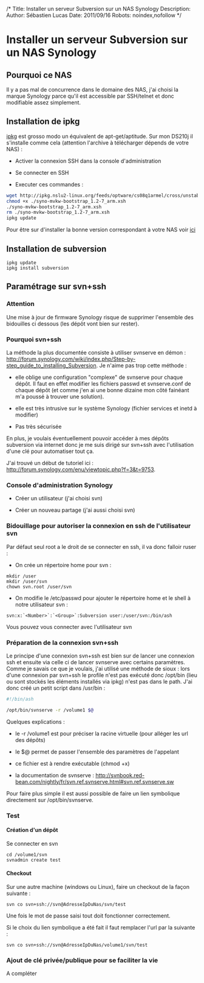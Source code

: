 /*
Title: Installer un serveur Subversion sur un NAS Synology
Description: 
Author: Sébastien Lucas
Date: 2011/09/16
Robots: noindex,nofollow
*/
# Installer un serveur Subversion sur un NAS Synology

## Pourquoi ce NAS
Il y a pas mal de concurrence dans le domaine des NAS, j'ai choisi la marque Synology parce qu'il est accessible par SSH/telnet et donc modifiable assez simplement.
## Installation de ipkg

[ipkg](http://fr.wikipedia.org/wiki/Special:Search?search=ipkg) est grosso modo un équivalent de apt-get/aptitude. Sur mon DS210j il s'installe comme cela (attention l'archive à télécharger dépends de votre NAS) : 

*	Activer la connexion SSH dans la console d'administration

*	Se connecter en SSH

*	Executer ces commandes :
```bash
wget http://ipkg.nslu2-linux.org/feeds/optware/cs08q1armel/cross/unstable/syno-mvkw-bootstrap_1.2-7_arm.xsh
chmod +x ./syno-mvkw-bootstrap_1.2-7_arm.xsh
./syno-mvkw-bootstrap_1.2-7_arm.xsh
rm ./syno-mvkw-bootstrap_1.2-7_arm.xsh
ipkg update
```
Pour être sur d'installer la bonne version correspondant à votre NAS voir [ici](http://forum.synology.com/wiki/index.php/Overview_on_modifying_the_Synology_Server,_bootstrap,_ipkg_etc#How_to_install_ipkg)

## Installation de subversion

```
ipkg update
ipkg install subversion
```
## Paramétrage sur svn+ssh

### Attention
Une mise à jour de firmware Synology risque de supprimer l'ensemble des bidouilles ci dessous (les dépôt vont bien sur rester).
### Pourquoi svn+ssh

La méthode la plus documentée consiste à utiliser svnserve en démon : http://forum.synology.com/wiki/index.php/Step-by-step_guide_to_installing_Subversion. Je n'aime pas trop cette méthode :

*	elle oblige une configuration "complexe" de svnserve pour chaque dépôt. Il faut en effet modifier les fichiers passwd et svnserve.conf de chaque dépôt (et comme j'en ai une bonne dizaine mon côté fainéant m'a poussé à trouver une solution). 

*	elle est très intrusive sur le système Synology (fichier services et inetd à modifier)

*	Pas très sécurisée

En plus, je voulais éventuellement pouvoir accéder à mes dépôts subversion via internet donc je me suis dirigé sur svn+ssh avec l'utilisation d'une clé pour automatiser tout ça. 

J'ai trouvé un début de tutoriel ici : http://forum.synology.com/enu/viewtopic.php?f=3&t=9753.
### Console d'administration Synology

*	Créer un utilisateur (j'ai choisi svn)

*	Créer un nouveau partage (j'ai aussi choisi svn)
### Bidouillage pour autoriser la connexion en ssh de l'utilisateur svn

Par défaut seul root a le droit de se connecter en ssh, il va donc falloir ruser :

*	On crée un répertoire home pour svn :
```
mkdir /user
mkdir /user/svn
chown svn.root /user/svn
```

*	On modifie le /etc/passwd pour ajouter le répertoire home et le shell à notre utilisateur svn :
```
svn:x:`<Number>`:`<Group>`:Subversion user:/user/svn:/bin/ash
```
Vous pouvez vous connecter avec l'utilisateur svn
### Préparation de la connexion svn+ssh

Le principe d'une connexion svn+ssh est bien sur de lancer une connexion ssh et ensuite via celle ci de lancer svnserve avec certains paramètres. Comme je savais ce que je voulais, j'ai utilisé une méthode de sioux : lors d'une connexion par svn+ssh le profile n'est pas exécuté donc /opt/bin (lieu ou sont stockés les éléments installés via ipkg) n'est pas dans le path. J'ai donc créé un petit script dans /usr/bin :
```bash
#!/bin/ash

/opt/bin/svnserve -r /volume1 $@
```
Quelques explications : 

*	le -r /volume1 est pour préciser la racine virtuelle (pour alléger les url des dépôts)

*	le $@ permet de passer l'ensemble des paramètres de l'appelant

*	ce fichier est à rendre exécutable (chmod +x)

*	la documentation de svnserve : http://svnbook.red-bean.com/nightly/fr/svn.ref.svnserve.html#svn.ref.svnserve.sw
 
Pour faire plus simple il est aussi possible de faire un lien symbolique directement sur /opt/bin/svnserve.
### Test

#### Création d'un dépôt
Se connecter en svn
```
cd /volume1/svn
svnadmin create test
```
#### Checkout

Sur une autre machine (windows ou Linux), faire un checkout de la façon suivante : 
```
svn co svn+ssh://svn@AdresseIpDuNas/svn/test
```
Une fois le mot de passe saisi tout doit fonctionner correctement.

Si le choix du lien symbolique a été fait il faut remplacer l'url par la suivante : 
```
svn co svn+ssh://svn@AdresseIpDuNas/volume1/svn/test
```
### Ajout de clé privée/publique pour se faciliter la vie

A compléter

